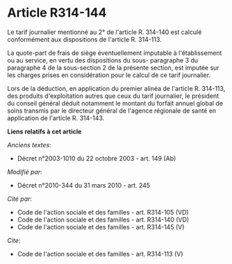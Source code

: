 # Article R314-144

Le tarif journalier mentionné au 2° de l'article R. 314-140 est calculé conformément aux dispositions de l'article R.
314-113.

La quote-part de frais de siège éventuellement imputable à l'établissement ou au service, en vertu des dispositions du sous-
paragraphe 3 du paragraphe 4 de la sous-section 2 de la présente section, est imputée sur les charges prises en considération
pour le calcul de ce tarif journalier. 

Lors de la déduction, en application du premier alinéa de l'article R. 314-113, des produits d'exploitation autres que ceux
du tarif journalier, le président du conseil général déduit notamment le montant du forfait annuel global de soins transmis
par le directeur général de l'agence régionale de santé en application de l'article R. 314-143.

**Liens relatifs à cet article**

_Anciens textes_:

  - Décret n°2003-1010 du 22 octobre 2003 - art. 149 (Ab)

_Modifié par_:

  - Décret n°2010-344 du 31 mars 2010 - art. 245

_Cité par_:

  - Code de l'action sociale et des familles - art. R314-105 (VD)
  - Code de l'action sociale et des familles - art. R314-140 (VD)
  - Code de l'action sociale et des familles - art. R314-145 (V)

_Cite_:

  - Code de l'action sociale et des familles - art. R314-113 (V)
